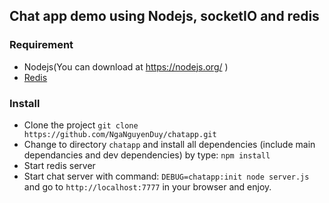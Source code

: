 ## Chat app demo using Nodejs, socketIO and redis

### Requirement
- Nodejs(You can download at https://nodejs.org/ )
- [Redis](http://redis.io/)

### Install
-  Clone the project `git clone https://github.com/NgaNguyenDuy/chatapp.git`
-  Change to directory `chatapp` and install all dependencies (include main dependancies and dev dependencies) by type: `npm install`
-  Start redis server
-  Start chat server with command: `DEBUG=chatapp:init node server.js` and go to `http://localhost:7777` in your browser and enjoy.
